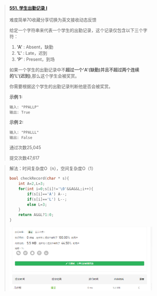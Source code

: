 > #### [551. 学生出勤记录 I](https://leetcode-cn.com/problems/student-attendance-record-i/)
>
> 难度简单70收藏分享切换为英文接收动态反馈
>
> 给定一个字符串来代表一个学生的出勤记录，这个记录仅包含以下三个字符：
>
> 1. **'A'** : Absent，缺勤
> 2. **'L'** : Late，迟到
> 3. **'P'** : Present，到场
>
> 如果一个学生的出勤记录中不**超过一个'A'(缺勤)**并且**不超过两个连续的'L'(迟到)**,那么这个学生会被奖赏。
>
> 你需要根据这个学生的出勤记录判断他是否会被奖赏。
>
> **示例 1:**
>
> ```
> 输入: "PPALLP"
> 输出: True
> ```
>
> **示例 2:**
>
> ```
> 输入: "PPALLL"
> 输出: False
> ```
>
> 通过次数25,045
>
> 提交次数47,617

> 解法：时间复杂度O（n），空间复杂度O（1）
>
> ```c
> bool checkRecord(char * s){
>     int A=2,L=3;
>     for(int i=0;s[i]!='\0'&&A&&L;i++){
>         if(s[i]=='A') A--;
>         if(s[i]=='L') L--;
>         else L=3;
>     }
>     return A&&L?1:0;
> }
> ```
>
> ![image-20210327154459089](image\image-20210327154459089.png)